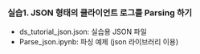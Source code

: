 
### 실습1. JSON 형태의 클라이언트 로그를 Parsing 하기
- ds_tutorial_json.json: 실습용 JSON 파일
- Parse_json.ipynb: 파싱 예제 (json 라이브러리 이용) 
